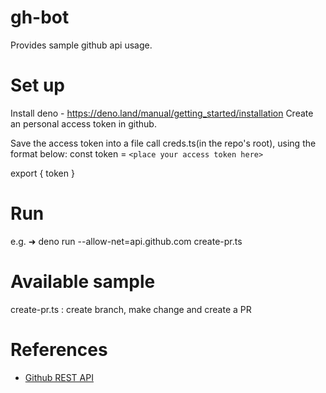 # gh-bot
Provides sample github api usage.


# Set up

Install deno - https://deno.land/manual/getting_started/installation
Create an personal access token in github.

Save the access token into a file call creds.ts(in the repo's root), using the format below:
const token = `<place your access token here>`

export { token }


# Run
e.g.
➜ deno run --allow-net=api.github.com create-pr.ts


# Available sample

create-pr.ts : create branch, make change and create a PR


# References

- [Github REST API](https://docs.github.com/en/rest)  
